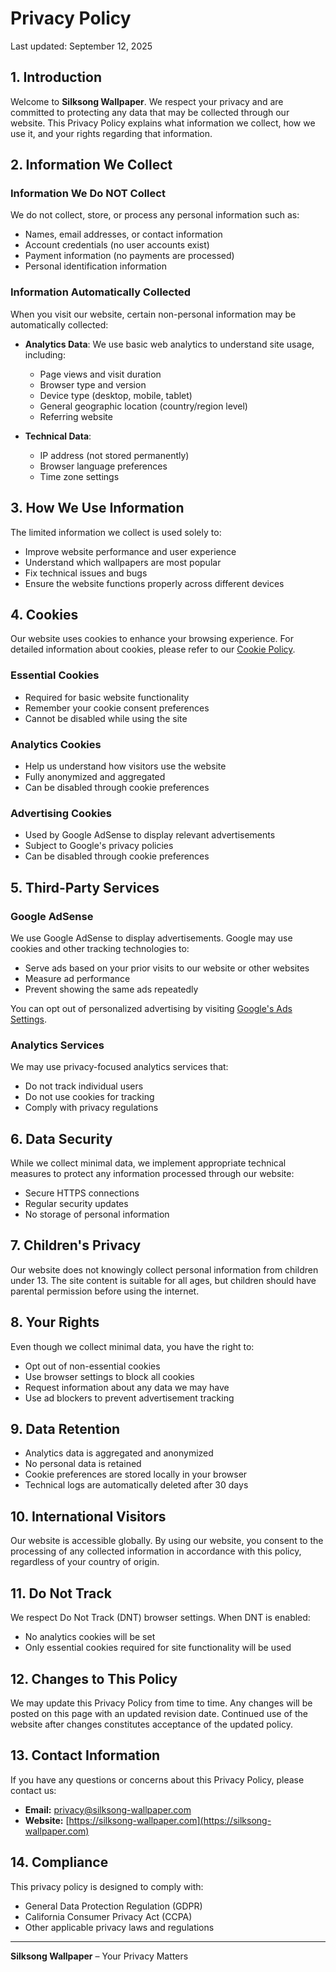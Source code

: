 # Privacy Policy

Last updated: September 12, 2025

## 1. Introduction

Welcome to **Silksong Wallpaper**. We respect your privacy and are committed to protecting any data that may be collected through our website. This Privacy Policy explains what information we collect, how we use it, and your rights regarding that information.

## 2. Information We Collect

### Information We Do NOT Collect

We do not collect, store, or process any personal information such as:
- Names, email addresses, or contact information
- Account credentials (no user accounts exist)
- Payment information (no payments are processed)
- Personal identification information

### Information Automatically Collected

When you visit our website, certain non-personal information may be automatically collected:

- **Analytics Data**: We use basic web analytics to understand site usage, including:
  - Page views and visit duration
  - Browser type and version
  - Device type (desktop, mobile, tablet)
  - General geographic location (country/region level)
  - Referring website

- **Technical Data**:
  - IP address (not stored permanently)
  - Browser language preferences
  - Time zone settings

## 3. How We Use Information

The limited information we collect is used solely to:
- Improve website performance and user experience
- Understand which wallpapers are most popular
- Fix technical issues and bugs
- Ensure the website functions properly across different devices

## 4. Cookies

Our website uses cookies to enhance your browsing experience. For detailed information about cookies, please refer to our [Cookie Policy](/legal/cookie).

### Essential Cookies
- Required for basic website functionality
- Remember your cookie consent preferences
- Cannot be disabled while using the site

### Analytics Cookies
- Help us understand how visitors use the website
- Fully anonymized and aggregated
- Can be disabled through cookie preferences

### Advertising Cookies
- Used by Google AdSense to display relevant advertisements
- Subject to Google's privacy policies
- Can be disabled through cookie preferences

## 5. Third-Party Services

### Google AdSense
We use Google AdSense to display advertisements. Google may use cookies and other tracking technologies to:
- Serve ads based on your prior visits to our website or other websites
- Measure ad performance
- Prevent showing the same ads repeatedly

You can opt out of personalized advertising by visiting [Google's Ads Settings](https://www.google.com/settings/ads).

### Analytics Services
We may use privacy-focused analytics services that:
- Do not track individual users
- Do not use cookies for tracking
- Comply with privacy regulations

## 6. Data Security

While we collect minimal data, we implement appropriate technical measures to protect any information processed through our website:
- Secure HTTPS connections
- Regular security updates
- No storage of personal information

## 7. Children's Privacy

Our website does not knowingly collect personal information from children under 13. The site content is suitable for all ages, but children should have parental permission before using the internet.

## 8. Your Rights

Even though we collect minimal data, you have the right to:
- Opt out of non-essential cookies
- Use browser settings to block all cookies
- Request information about any data we may have
- Use ad blockers to prevent advertisement tracking

## 9. Data Retention

- Analytics data is aggregated and anonymized
- No personal data is retained
- Cookie preferences are stored locally in your browser
- Technical logs are automatically deleted after 30 days

## 10. International Visitors

Our website is accessible globally. By using our website, you consent to the processing of any collected information in accordance with this policy, regardless of your country of origin.

## 11. Do Not Track

We respect Do Not Track (DNT) browser settings. When DNT is enabled:
- No analytics cookies will be set
- Only essential cookies required for site functionality will be used

## 12. Changes to This Policy

We may update this Privacy Policy from time to time. Any changes will be posted on this page with an updated revision date. Continued use of the website after changes constitutes acceptance of the updated policy.

## 13. Contact Information

If you have any questions or concerns about this Privacy Policy, please contact us:

- **Email:** [privacy@silksong-wallpaper.com](mailto:privacy@silksong-wallpaper.com)
- **Website:** [https://silksong-wallpaper.com](https://silksong-wallpaper.com)

## 14. Compliance

This privacy policy is designed to comply with:
- General Data Protection Regulation (GDPR)
- California Consumer Privacy Act (CCPA)
- Other applicable privacy laws and regulations

---

**Silksong Wallpaper** – Your Privacy Matters